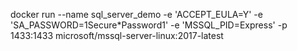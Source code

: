 docker run --name sql_server_demo -e 'ACCEPT_EULA=Y' -e 'SA_PASSWORD=1Secure*Password1' -e 'MSSQL_PID=Express' -p 1433:1433 microsoft/mssql-server-linux:2017-latest